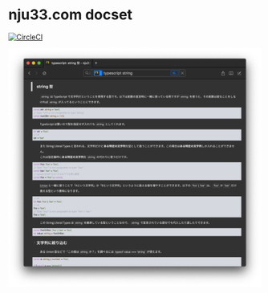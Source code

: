 # nju33.com docset

[![CircleCI](https://circleci.com/gh/nju33/nju33.com-docset.svg?style=svg)](https://circleci.com/gh/nju33/nju33.com-docset)

![Screen Shot](./screenshot.png)
